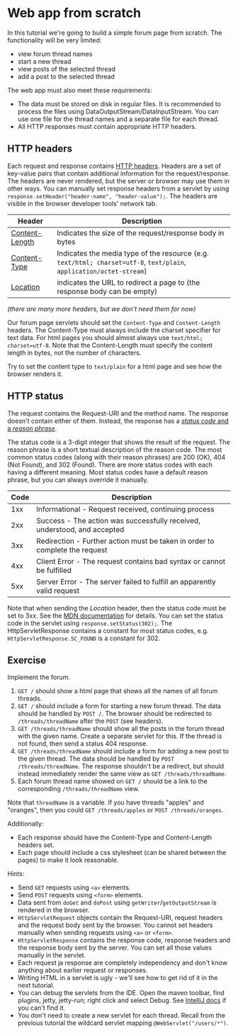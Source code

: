 # Web app from scratch

In this tutorial we're going to build a simple forum page from scratch.
The functionality will be very limited:

* view forum thread names
* start a new thread
* view posts of the selected thread
* add a post to the selected thread

The web app must also meet these requirements:
* The data must be stored on disk in regular files.
  It is recommended to process the files using DataOutputStream/DataInputStream.
  You can use one file for the thread names and a separate file for each thread.
* All HTTP responses must contain appropriate HTTP headers.

## HTTP headers

Each request and response contains [HTTP headers](https://developer.mozilla.org/en-US/docs/Web/HTTP/Headers).
Headers are a set of key-value pairs that contain additional information for the request/response.
The headers are never rendered, but the server or browser may use them in other ways.
You can manually set response headers from a servlet by using `response.setHeader("header-name", "header-value");`.
The headers are visible in the browser developer tools' network tab.

| Header | Description |
| --- | --- |
| [Content-Length](https://developer.mozilla.org/en-US/docs/Web/HTTP/Headers/Content-Length) | Indicates the size of the request/response body in bytes |
| [Content-Type](https://developer.mozilla.org/en-US/docs/Web/HTTP/Headers/Content-Type) | Indicates the media type of the resource (e.g. `text/html; charset=utf-8`, `text/plain`, `application/octet-stream`) |
| [Location](https://developer.mozilla.org/en-US/docs/Web/HTTP/Headers/Location) | indicates the URL to redirect a page to (the response body can be empty) |

*(there are many more headers, but we don't need them for now)*

Our forum page servlets should set the `Content-Type` and `Content-Length` headers.
The Content-Type must always include the charset specifier for text data.
For html pages you should almost always use `text/html; charset=utf-8`.
Note that the Content-Length must specify the content length in bytes, not the number of characters.

Try to set the content type to `text/plain` for a html page and see how the browser renders it.

## HTTP status

The request contains the Request-URI and the method name.
The response doesn't contain either of them.
Instead, the response has a [*status code* and a *reason phrase*](https://tools.ietf.org/html/rfc2616#section-6).

The status code is a 3-digit integer that shows the result of the request.
The reason phrase is a short textual description of the reason code.
The most common status codes (along with their reason phrases) are 200 (OK), 404 (Not Found), and 302 (Found).
There are more status codes with each having a different meaning.
Most status codes have a default reason phrase, but you can always override it manually.

| Code | Description |
| --- | --- |
| 1xx | Informational - Request received, continuing process |
| 2xx | Success - The action was successfully received, understood, and accepted |
| 3xx | Redirection - Further action must be taken in order to complete the request |
| 4xx | Client Error - The request contains bad syntax or cannot be fulfilled |
| 5xx | Server Error - The server failed to fulfill an apparently valid request |

Note that when sending the *Location* header, then the status code must be set to 3xx.
See the [MDN documentation](https://developer.mozilla.org/en-US/docs/Web/HTTP/Headers/Location) for details.
You can set the status code in the servlet using `response.setStatus(302);`.
The HttpServletResponse contains a constant for most status codes, e.g. `HttpServletResponse.SC_FOUND` is a constant for 302.

## Exercise

Implement the forum.

1. `GET /` should show a html page that shows all the names of all forum threads.
2. `GET /` should include a form for starting a new forum thread.
   The data should be handled by `POST /`.
   The browser should be redirected to `/threads/threadName` after the `POST` (see headers).
3. `GET /threads/threadName` should show all the posts in the forum thread with the given name.
   Create a separate servlet for this.
   If the thread is not found, then send a status 404 response.
4. `GET /threads/threadName` should include a form for adding a new post to the given thread.
   The data should be handled by `POST /threads/threadName`.
   The response shouldn't be a redirect, but should instead immediately render the same view as `GET /threads/threadName`.
5. Each forum thread name showed on `GET /` should be a link to the corresponding `/threads/threadName` view.

Note that `threadName` is a variable. If you have threads "apples" and "oranges", then you could `GET /threads/apples` or `POST /threads/oranges`.

Additionally:
* Each response should have the Content-Type and Content-Length headers set.
* Each page should include a css stylesheet (can be shared between the pages) to make it look reasonable.

Hints:
* Send `GET` requests using `<a>` elements.
* Send `POST` requests using `<form>` elements.
* Data sent from `doGet` and `doPost` using `getWriter`/`getOutputStream` is rendered in the browser.
* `HttpServletRequest` objects contain the Request-URI, request headers and the request body sent by the browser.
  You cannot set headers manually when sending requests using `<a>` or `<form>`.
* `HttpServletResponse` contains the response code, response headers and the response body sent by the server.
  You can set all those values manually in the servlet.
* Each request ja response are completely independency and don't know anything about earlier request or responses.
* Writing HTML in a servlet is ugly - we'll see how to get rid of it in the next tutorial.
* You can debug the servlets from the IDE.
  Open the maven toolbar, find plugins, jetty, jetty-run; right click and select Debug.
  See [IntelliJ docs](https://www.jetbrains.com/help/idea/maven-projects-tool-window.html) if you can't find it.
* You don't need to create a new servlet for each thread.
  Recall from the previous tutorial the wildcard servlet mapping `@WebServlet("/users/*")`.
